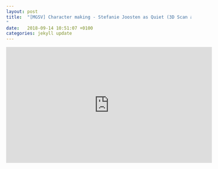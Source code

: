 ```yaml
---
layout: post
title:  "[MGSV] Character making - Stefanie Joosten as Quiet (3D Scan and Motion Capture)
"
date:   2018-09-14 10:51:07 +0100
categories: jekyll update
---
```


<iframe width="560" height="315" src="https://www.youtube.com/embed/DbPxvBbZAhs" frameborder="0" allow="autoplay; encrypted-media" allowfullscreen></iframe>


